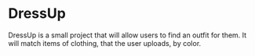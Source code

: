 # DressUp

DressUp is a small project that will allow users to find an outfit for them. It will match items of clothing, that the user uploads, by color.
